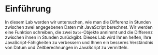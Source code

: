# Einführung

In diesem Lab werden wir untersuchen, wie man die Differenz in Stunden zwischen zwei angegebenen Daten mit JavaScript berechnet. Wir werden eine Funktion schreiben, die zwei `Date`-Objekte annimmt und die Differenz zwischen ihnen in Stunden zurückgibt. Dieses Lab wird Ihnen helfen, Ihre JavaScript-Fähigkeiten zu verbessern und Ihnen ein besseres Verständnis von Datum und Zeitberechnungen in JavaScript zu vermitteln.
